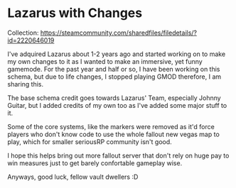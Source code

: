 # Lazarus with Changes
 Collection: https://steamcommunity.com/sharedfiles/filedetails/?id=2220646019

I've adquired Lazarus about 1-2 years ago and started working on to make my own changes to it as I wanted to make an immersive, yet funny gamemode. For the past year and half or so, I have been working on this schema, but due to life changes, I stopped playing GMOD therefore, I am sharing this.

The base schema credit goes towards Lazarus' Team, especially Johnny Guitar, but I added credits of my own too as I've added some major stuff to it.

Some of the core systems, like the markers were removed as it'd force players who don't know code to use the whole fallout new vegas map to play, which for smaller seriousRP community isn't good.

I hope this helps bring out more fallout server that don't rely on huge pay to win measures just to get barely confortable gameplay wise.

Anyways, good luck, fellow vault dwellers :D
